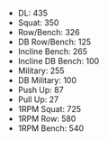 * DL: 435
*  Squat: 350
*  Row/Bench: 326
*  DB Row/Bench: 125
*  Incline Bench: 265
*  Incline DB Bench: 100
*  Military: 255
*  DB Military: 100
*  Push Up: 87
*  Pull Up: 27
*  1RPM Squat: 725
*  1RPM Row: 580
*  1RPM Bench: 540
